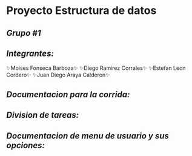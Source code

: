 # Proyecto Estructura de datos
## _Grupo #1_
## _Integrantes:_
✨Moises Fonseca Barboza✨
✨Diego Ramirez Corrales✨
✨Estefan Leon Cordero✨ 
✨Juan Diego Araya Calderon✨
## _Documentacion para la corrida:_

## _Division de tareas:_

## _Documentacion de menu de usuario y sus opciones:_
